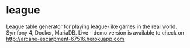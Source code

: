 # league
League table generator for playing league-like games in the real world. Symfony 4, Docker, MariaDB.
Live - demo version is available to check on http://arcane-escarpment-67516.herokuapp.com
